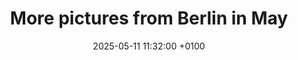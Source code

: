 ---
title: More pictures from Berlin in May
date: 2025-05-11 11:32:00 +0100
draft: false
tags: [Berlin, Germany, birds, spring, 2025]
summary_photos_count: 11
---